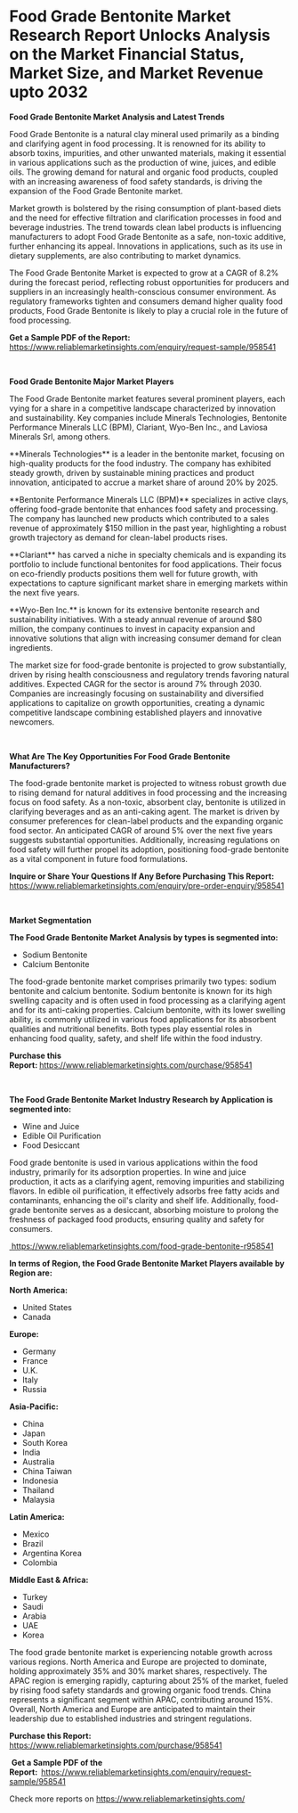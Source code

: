 <p><h1>Food Grade Bentonite Market Research Report Unlocks Analysis on the Market Financial Status, Market Size, and Market Revenue upto 2032</h1></p><p><strong>Food Grade Bentonite Market Analysis and Latest Trends</strong></p>
<p><p>Food Grade Bentonite is a natural clay mineral used primarily as a binding and clarifying agent in food processing. It is renowned for its ability to absorb toxins, impurities, and other unwanted materials, making it essential in various applications such as the production of wine, juices, and edible oils. The growing demand for natural and organic food products, coupled with an increasing awareness of food safety standards, is driving the expansion of the Food Grade Bentonite market.</p><p>Market growth is bolstered by the rising consumption of plant-based diets and the need for effective filtration and clarification processes in food and beverage industries. The trend towards clean label products is influencing manufacturers to adopt Food Grade Bentonite as a safe, non-toxic additive, further enhancing its appeal. Innovations in applications, such as its use in dietary supplements, are also contributing to market dynamics.</p><p>The Food Grade Bentonite Market is expected to grow at a CAGR of 8.2% during the forecast period, reflecting robust opportunities for producers and suppliers in an increasingly health-conscious consumer environment. As regulatory frameworks tighten and consumers demand higher quality food products, Food Grade Bentonite is likely to play a crucial role in the future of food processing.</p></p>
<p><strong>Get a Sample PDF of the Report:&nbsp;</strong> <a href="https://www.reliablemarketinsights.com/enquiry/request-sample/958541?utm_campaign=3065&utm_medium=2&utm_source=Github&utm_content=ia&utm_term=21032025&utm_id=food-grade-bentonite">https://www.reliablemarketinsights.com/enquiry/request-sample/958541</a></p>
<p>&nbsp;</p>
<p><strong>Food Grade Bentonite Major Market Players</strong></p>
<p><p>The Food Grade Bentonite market features several prominent players, each vying for a share in a competitive landscape characterized by innovation and sustainability. Key companies include Minerals Technologies, Bentonite Performance Minerals LLC (BPM), Clariant, Wyo-Ben Inc., and Laviosa Minerals Srl, among others.</p><p>**Minerals Technologies** is a leader in the bentonite market, focusing on high-quality products for the food industry. The company has exhibited steady growth, driven by sustainable mining practices and product innovation, anticipated to accrue a market share of around 20% by 2025.</p><p>**Bentonite Performance Minerals LLC (BPM)** specializes in active clays, offering food-grade bentonite that enhances food safety and processing. The company has launched new products which contributed to a sales revenue of approximately $150 million in the past year, highlighting a robust growth trajectory as demand for clean-label products rises.</p><p>**Clariant** has carved a niche in specialty chemicals and is expanding its portfolio to include functional bentonites for food applications. Their focus on eco-friendly products positions them well for future growth, with expectations to capture significant market share in emerging markets within the next five years.</p><p>**Wyo-Ben Inc.** is known for its extensive bentonite research and sustainability initiatives. With a steady annual revenue of around $80 million, the company continues to invest in capacity expansion and innovative solutions that align with increasing consumer demand for clean ingredients.</p><p>The market size for food-grade bentonite is projected to grow substantially, driven by rising health consciousness and regulatory trends favoring natural additives. Expected CAGR for the sector is around 7% through 2030. Companies are increasingly focusing on sustainability and diversified applications to capitalize on growth opportunities, creating a dynamic competitive landscape combining established players and innovative newcomers.</p></p>
<p>&nbsp;</p>
<p><strong>What Are The Key Opportunities For Food Grade Bentonite Manufacturers?</strong></p>
<p><p>The food-grade bentonite market is projected to witness robust growth due to rising demand for natural additives in food processing and the increasing focus on food safety. As a non-toxic, absorbent clay, bentonite is utilized in clarifying beverages and as an anti-caking agent. The market is driven by consumer preferences for clean-label products and the expanding organic food sector. An anticipated CAGR of around 5% over the next five years suggests substantial opportunities. Additionally, increasing regulations on food safety will further propel its adoption, positioning food-grade bentonite as a vital component in future food formulations.</p></p>
<p><strong>Inquire or Share Your Questions If Any Before Purchasing This Report:</strong> <a href="https://www.reliablemarketinsights.com/enquiry/pre-order-enquiry/958541?utm_campaign=3065&utm_medium=2&utm_source=Github&utm_content=ia&utm_term=21032025&utm_id=food-grade-bentonite">https://www.reliablemarketinsights.com/enquiry/pre-order-enquiry/958541</a></p>
<p>&nbsp;</p>
<p><strong>Market Segmentation</strong></p>
<p><strong>The Food Grade Bentonite Market Analysis by types is segmented into:</strong></p>
<p><ul><li>Sodium Bentonite</li><li>Calcium Bentonite</li></ul></p>
<p><p>The food-grade bentonite market comprises primarily two types: sodium bentonite and calcium bentonite. Sodium bentonite is known for its high swelling capacity and is often used in food processing as a clarifying agent and for its anti-caking properties. Calcium bentonite, with its lower swelling ability, is commonly utilized in various food applications for its absorbent qualities and nutritional benefits. Both types play essential roles in enhancing food quality, safety, and shelf life within the food industry.</p></p>
<p><strong>Purchase this Report:&nbsp;</strong><a href="https://www.reliablemarketinsights.com/purchase/958541?utm_campaign=3065&utm_medium=2&utm_source=Github&utm_content=ia&utm_term=21032025&utm_id=food-grade-bentonite">https://www.reliablemarketinsights.com/purchase/958541</a></p>
<p>&nbsp;</p>
<p><strong>The Food Grade Bentonite Market Industry Research by Application is segmented into:</strong></p>
<p><ul><li>Wine and Juice</li><li>Edible Oil Purification</li><li>Food Desiccant</li></ul></p>
<p><p>Food grade bentonite is used in various applications within the food industry, primarily for its adsorption properties. In wine and juice production, it acts as a clarifying agent, removing impurities and stabilizing flavors. In edible oil purification, it effectively adsorbs free fatty acids and contaminants, enhancing the oil's clarity and shelf life. Additionally, food-grade bentonite serves as a desiccant, absorbing moisture to prolong the freshness of packaged food products, ensuring quality and safety for consumers.</p></p>
<p><a href="https://www.reliablemarketinsights.com/food-grade-bentonite-r958541?utm_campaign=3065&utm_medium=2&utm_source=Github&utm_content=ia&utm_term=21032025&utm_id=food-grade-bentonite">&nbsp;https://www.reliablemarketinsights.com/food-grade-bentonite-r958541</a></p>
<p><strong>In terms of Region, the Food Grade Bentonite Market Players available by Region are:</strong></p>
<p>
    <p> <strong> North America: </strong>
        <ul>
            <li>United States</li>
            <li>Canada</li>
        </ul>
        </p> 
    <p> <strong> Europe: </strong>
        <ul>
            <li>Germany</li>
            <li>France</li>
            <li>U.K.</li>
            <li>Italy</li>
            <li>Russia</li>
        </ul>
        </p> 
    <p> <strong> Asia-Pacific: </strong>
        <ul>
            <li>China</li>
            <li>Japan</li>
            <li>South Korea</li>
            <li>India</li>
            <li>Australia</li>
            <li>China Taiwan</li>
            <li>Indonesia</li>
            <li>Thailand</li>
            <li>Malaysia</li>
        </ul>
        </p> 
    <p> <strong> Latin America: </strong>
        <ul>
            <li>Mexico</li>
            <li>Brazil</li>
            <li>Argentina Korea</li>
            <li>Colombia</li>
        </ul>
        </p> 
    <p> <strong> Middle East & Africa: </strong>
        <ul>
            <li>Turkey</li>
            <li>Saudi</li>
            <li>Arabia</li>
            <li>UAE</li>
            <li>Korea</li>
        </ul>
    </p>
    </p>
<p><p>The food grade bentonite market is experiencing notable growth across various regions. North America and Europe are projected to dominate, holding approximately 35% and 30% market shares, respectively. The APAC region is emerging rapidly, capturing about 25% of the market, fueled by rising food safety standards and growing organic food trends. China represents a significant segment within APAC, contributing around 15%. Overall, North America and Europe are anticipated to maintain their leadership due to established industries and stringent regulations.</p></p>
<p><strong>Purchase this Report: </strong><a href="https://www.reliablemarketinsights.com/purchase/958541?utm_campaign=3065&utm_medium=2&utm_source=Github&utm_content=ia&utm_term=21032025&utm_id=food-grade-bentonite">https://www.reliablemarketinsights.com/purchase/958541</a></p>
<p>&nbsp;<strong>Get a Sample PDF of the Report:&nbsp;&nbsp;</strong><a href="https://www.reliablemarketinsights.com/enquiry/request-sample/958541?utm_campaign=3065&utm_medium=2&utm_source=Github&utm_content=ia&utm_term=21032025&utm_id=food-grade-bentonite">https://www.reliablemarketinsights.com/enquiry/request-sample/958541</a></p>
<p><strong></strong></p>
<p>Check more reports on <a href="https://www.reliablemarketinsights.com/?utm_campaign=3065&utm_medium=2&utm_source=Github&utm_content=ia&utm_term=21032025&utm_id=food-grade-bentonite">https://www.reliablemarketinsights.com/</a></p>